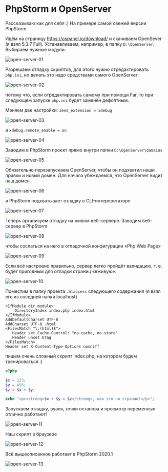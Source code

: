 # PhpStorm и OpenServer

Рассказываю как для себя :) На примере самой свежей версии PhpStorm.

Идём на страницу https://ospanel.io/download/ и скачиваем OpenSever (я взял 5.3.7 Full). Устанавливаем, например, в папку `D:\OpenServer`. Выбираем нужные модули:

![open-server-01](img/open-server01.png)

Разрешаем отладку скриптов, для этого нужно отредактировать `php.ini`, но делать это надо средствами самого OpenServer:

![open-server-02](img/open-server02.png)

потому что, если отредактировать самому при помощи Far, то при следующем запуске `php.ini` будет заменён дефолтным.

Меняем две настройки: `zend_extension = xdebug`

![open-server-03](img/open-server03.png)

и `xdebug.remote_enable = on`

![open-server-04](img/open-server04.png)

Заводим в PhpStorm проект прямо внутри папки `D:\OpenServer\domains`

![open-server-05](img/open-server05.png)

Обязательно перезапускаем OpenServer, чтобы он подхватил наши правки и новый домен. Для начала убеждаемся, что OpenServer видит наш домен

![open-server-06](img/open-server06.png)

и PhpStorm подхватывает отладку в CLI-интерпретаторе

![open-server-07](img/open-server07.png)

Теперь организуем отладку на живом веб-сервере. Заводим веб-сервер в PhpStorm

![open-server-08](img/open-server08.png)

чтобы сослаться на него в отладочной конфигурации «Php Web Page»

![open-server-09](img/open-server09.png)

Если всё настроено правильно, сервер легко пройдёт валидацию, т. е. будет пригодным для отладки страниц «вживую».

![open-server-10](img/open-server10.png)

Поместим в папку проекта `.htaccess` следующего содержания (я взял его из соседней папки localhost)

```apacheconfig
<IfModule dir_module>
    DirectoryIndex index.php index.html
</IfModule>
AddDefaultCharset UTF-8
AddCharset UTF-8 .html
<FilesMatch "\.(html)$">
   Header set Cache-Control: "no-cache, no-store"
   Header unset ETag
</FilesMatch>
Header set X-Content-Type-Options nosniff
```

пишем очень сложный скрипт index.php, на котором будем тренироваться :)

```php
<?php

$x = 123;
$y = 456;
$z = $x + $y;

echo "<p><strong>$x + $y = $z</strong>, как это ни странно!</p>";
```

Запускаем отладку, вуаля, точки останова и просмотр переменных отлично работают!

![open-server-11](img/open-server11.png)

Наш скрипт в браузере

![open-server-12](img/open-server12.png)

Всё вышеописанное работает в PhpStorm 2020.1

![open-server-13](img/open-server13.png)